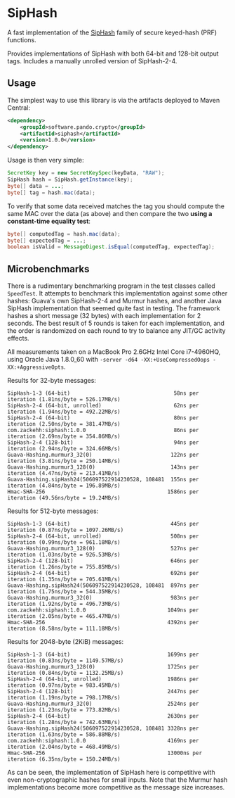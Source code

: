 # SipHash

A fast implementation of the [SipHash](https://131002.net/siphash/) family of secure keyed-hash (PRF) functions.

Provides implementations of SipHash with both 64-bit and 128-bit output tags. Includes a manually unrolled version of
SipHash-2-4.

## Usage

The simplest way to use this library is via the artifacts deployed to Maven Central:

``` xml
<dependency>
    <groupId>software.pando.crypto</groupId>
    <artifactId>siphash</artifactId>
    <version>1.0.0</version>
</dependency>
```

Usage is then very simple:

``` java
SecretKey key = new SecretKeySpec(keyData, "RAW");
SipHash hash = SipHash.getInstance(key);
byte[] data = ...;
byte[] tag = hash.mac(data);
```

To verify that some data received matches the tag you should compute the same MAC over the data (as above) and then
compare the two **using a constant-time equality test**:

``` java
byte[] computedTag = hash.mac(data);
byte[] expectedTag = ...;
boolean isValid = MessageDigest.isEqual(computedTag, expectedTag);
```

## Microbenchmarks

There is a rudimentary benchmarking program in the test classes called `SpeedTest`. It attempts to benchmark this 
implementation against some other hashes: Guava's own SipHash-2-4 and Murmur hashes, and another Java SipHash 
implementation that seemed quite fast in testing. The framework hashes a short message (32 bytes) with each 
implementation for 2 seconds. The best result of 5 rounds is taken for each implementation, and the order is 
randomized on each round to try to balance any JIT/GC activity effects.

All measurements taken on a MacBook Pro 2.6GHz Intel Core i7-4960HQ, using Oracle Java 1.8.0_60 with 
`-server -d64 -XX:+UseCompressedOops -XX:+AggressiveOpts`.

Results for 32-byte messages:

```
SipHash-1-3 (64-bit)                                 58ns per iteration (1.81ns/byte = 526.17MB/s)
SipHash-2-4 (64-bit, unrolled)                       62ns per iteration (1.94ns/byte = 492.22MB/s)
SipHash-2-4 (64-bit)                                 80ns per iteration (2.50ns/byte = 381.47MB/s)
com.zackehh:siphash:1.0.0                            86ns per iteration (2.69ns/byte = 354.86MB/s)
SipHash-2-4 (128-bit)                                94ns per iteration (2.94ns/byte = 324.66MB/s)
Guava-Hashing.murmur3_32(0)                         122ns per iteration (3.81ns/byte = 250.14MB/s)
Guava-Hashing.murmur3_128(0)                        143ns per iteration (4.47ns/byte = 213.41MB/s)
Guava-Hashing.sipHash24(506097522914230528, 108481  155ns per iteration (4.84ns/byte = 196.89MB/s)
Hmac-SHA-256                                       1586ns per iteration (49.56ns/byte = 19.24MB/s)
```

Results for 512-byte messages:

```
SipHash-1-3 (64-bit)                                445ns per iteration (0.87ns/byte = 1097.26MB/s)
SipHash-2-4 (64-bit, unrolled)                      508ns per iteration (0.99ns/byte = 961.18MB/s)
Guava-Hashing.murmur3_128(0)                        527ns per iteration (1.03ns/byte = 926.53MB/s)
SipHash-2-4 (128-bit)                               646ns per iteration (1.26ns/byte = 755.85MB/s)
SipHash-2-4 (64-bit)                                692ns per iteration (1.35ns/byte = 705.61MB/s)
Guava-Hashing.sipHash24(506097522914230528, 108481  897ns per iteration (1.75ns/byte = 544.35MB/s)
Guava-Hashing.murmur3_32(0)                         983ns per iteration (1.92ns/byte = 496.73MB/s)
com.zackehh:siphash:1.0.0                          1049ns per iteration (2.05ns/byte = 465.47MB/s)
Hmac-SHA-256                                       4392ns per iteration (8.58ns/byte = 111.18MB/s)
```

Results for 2048-byte (2KiB) messages:

```
SipHash-1-3 (64-bit)                               1699ns per iteration (0.83ns/byte = 1149.57MB/s)
Guava-Hashing.murmur3_128(0)                       1725ns per iteration (0.84ns/byte = 1132.25MB/s)
SipHash-2-4 (64-bit, unrolled)                     1986ns per iteration (0.97ns/byte = 983.45MB/s)
SipHash-2-4 (128-bit)                              2447ns per iteration (1.19ns/byte = 798.17MB/s)
Guava-Hashing.murmur3_32(0)                        2524ns per iteration (1.23ns/byte = 773.82MB/s)
SipHash-2-4 (64-bit)                               2630ns per iteration (1.28ns/byte = 742.63MB/s)
Guava-Hashing.sipHash24(506097522914230528, 108481 3328ns per iteration (1.63ns/byte = 586.88MB/s)
com.zackehh:siphash:1.0.0                          4169ns per iteration (2.04ns/byte = 468.49MB/s)
Hmac-SHA-256                                       13000ns per iteration (6.35ns/byte = 150.24MB/s)
```

As can be seen, the implementation of SipHash here is competitive with even non-cryptographic hashes for small inputs.
Note that the Murmur hash implementations become more competitive as the message size increases.